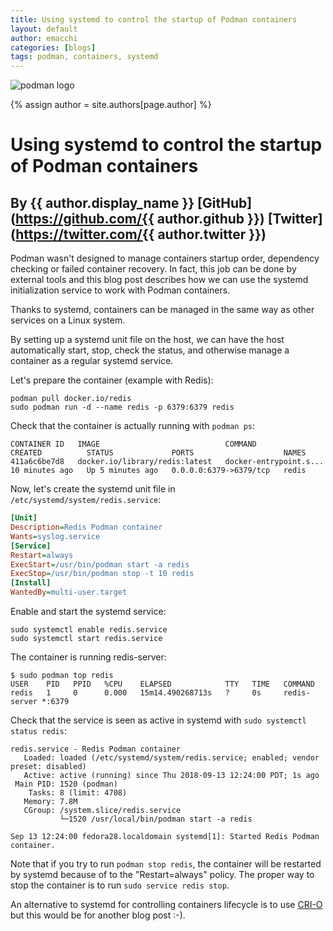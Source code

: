```yaml
---
title: Using systemd to control the startup of Podman containers
layout: default
author: emacchi
categories: [blogs]
tags: podman, containers, systemd
---
```


![podman logo](https://podman.io/images/podman.svg)

{% assign author = site.authors[page.author] %}
# Using systemd to control the startup of Podman containers
## By {{ author.display_name }} [GitHub](https://github.com/{{ author.github }}) [Twitter](https://twitter.com/{{ author.twitter }})

Podman wasn't designed to manage containers startup order, dependency
checking or failed container recovery.
In fact, this job can be done by external tools and this blog post describes
how we can use the systemd initialization service to work with Podman
containers.

<!--readmore-->

Thanks to systemd, containers can be managed in the same way as other
services on a Linux system.

By setting up a systemd unit file on the host, we can have the host
automatically start, stop, check the status, and otherwise manage a container
as a regular systemd service.


Let's prepare the container (example with Redis):

```shell
podman pull docker.io/redis
sudo podman run -d --name redis -p 6379:6379 redis
```

Check that the container is actually running with `podman ps`:

```
CONTAINER ID   IMAGE                            COMMAND                  CREATED          STATUS             PORTS                    NAMES
411a6c6be7d8   docker.io/library/redis:latest   docker-entrypoint.s...   10 minutes ago   Up 5 minutes ago   0.0.0.0:6379->6379/tcp   redis
```

Now, let's create the systemd unit file in `/etc/systemd/system/redis.service`:

```ini
[Unit]
Description=Redis Podman container
Wants=syslog.service
[Service]
Restart=always
ExecStart=/usr/bin/podman start -a redis
ExecStop=/usr/bin/podman stop -t 10 redis
[Install]
WantedBy=multi-user.target
```

Enable and start the systemd service:

```shell
sudo systemctl enable redis.service
sudo systemctl start redis.service
```

The container is running redis-server:
```
$ sudo podman top redis
USER    PID   PPID   %CPU    ELAPSED            TTY   TIME   COMMAND
redis   1     0      0.000   15m14.490268713s   ?     0s     redis-server *:6379
```

Check that the service is seen as active in systemd with
`sudo systemctl status redis`:

```
redis.service - Redis Podman container
   Loaded: loaded (/etc/systemd/system/redis.service; enabled; vendor preset: disabled)
   Active: active (running) since Thu 2018-09-13 12:24:00 PDT; 1s ago
 Main PID: 1520 (podman)
    Tasks: 8 (limit: 4708)
   Memory: 7.8M
   CGroup: /system.slice/redis.service
           └─1520 /usr/local/bin/podman start -a redis

Sep 13 12:24:00 fedora28.localdomain systemd[1]: Started Redis Podman container.
```

Note that if you try to run `podman stop redis`, the container will be
restarted by systemd because of to the "Restart=always" policy.
The proper way to stop the container is to run `sudo service redis stop`.


An alternative to systemd for controlling containers lifecycle is to use
[CRI-O](https://github.com/kubernetes-sigs/cri-o) but this would be for
another blog post :-).
